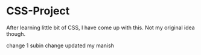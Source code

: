 # CSS-Project
After learning little bit of CSS, I have come up with this. Not my original idea though.

change 1
subin change
updated my manish
